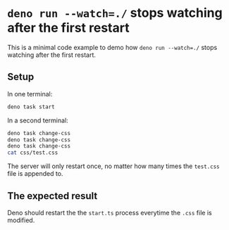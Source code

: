 # `deno run --watch=./` stops watching after the first restart

This is a minimal code example to demo how `deno run --watch=./` stops watching after the first restart.

## Setup

In one terminal:

```sh
deno task start
```

In a second terminal:

```sh
deno task change-css
deno task change-css
deno task change-css
cat css/test.css
```

The server will only restart once, no matter how many times the `test.css` file is appended to.

## The expected result

Deno should restart the the `start.ts` process everytime the `.css` file is modified.
